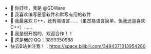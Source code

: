 - 👋 你好哇，我是 @GDWare
- 👀 我喜欢编写恶意软件和默写有用的软件
- 🌱 我最喜欢 C++，还有易语言……（虽然易语言简单，但我还是喜欢 C++）……
- 💞️ 我是很开朗的，欢迎合作！！
- 🐧 这是我的 QQ：3899350988
- 快去B站关注我！：https://space.bilibili.com/3494371013954280

<!---
RCH2010/RCH2010 is a ✨ special ✨ repository because its `README.md` (this file) appears on your GitHub profile.
You can click the Preview link to take a look at your changes.
--->

